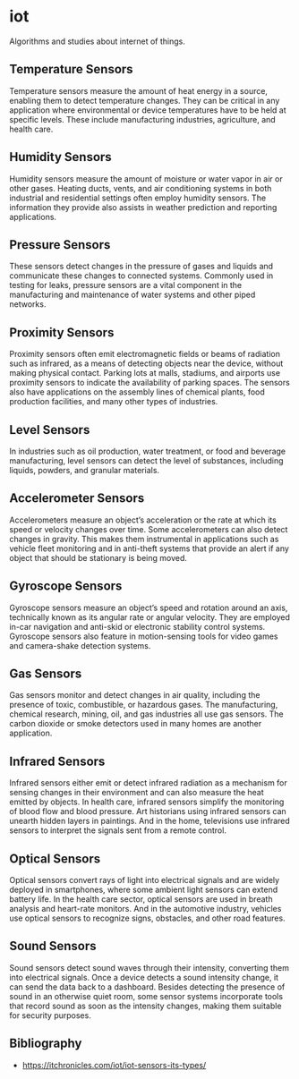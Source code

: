 # iot
Algorithms and studies about internet of things.

## Temperature Sensors
Temperature sensors measure the amount of heat energy in a source, enabling them to detect temperature changes. They can be critical in any application where environmental or device temperatures have to be held at specific levels. These include manufacturing industries, agriculture, and health care.

## Humidity Sensors
Humidity sensors measure the amount of moisture or water vapor in air or other gases. Heating ducts, vents, and air conditioning systems in both industrial and residential settings often employ humidity sensors. The information they provide also assists in weather prediction and reporting applications.

## Pressure Sensors
These sensors detect changes in the pressure of gases and liquids and communicate these changes to connected systems. Commonly used in testing for leaks, pressure sensors are a vital component in the manufacturing and maintenance of water systems and other piped networks.

## Proximity Sensors
Proximity sensors often emit electromagnetic fields or beams of radiation such as infrared, as a means of detecting objects near the device, without making physical contact.  Parking lots at malls, stadiums, and airports use proximity sensors to indicate the availability of parking spaces. The sensors also have applications on the assembly lines of chemical plants, food production facilities, and many other types of industries.

## Level Sensors
In industries such as oil production, water treatment, or food and beverage manufacturing, level sensors can detect the level of substances, including liquids, powders, and granular materials. 

## Accelerometer Sensors
Accelerometers measure an object’s acceleration or the rate at which its speed or velocity changes over time. Some accelerometers can also detect changes in gravity. This makes them instrumental in applications such as vehicle fleet monitoring and in anti-theft systems that provide an alert if any object that should be stationary is being moved.

## Gyroscope Sensors
Gyroscope sensors measure an object’s speed and rotation around an axis, technically known as its angular rate or angular velocity. They are employed in-car navigation and anti-skid or electronic stability control systems. Gyroscope sensors also feature in motion-sensing tools for video games and camera-shake detection systems.

## Gas Sensors
Gas sensors monitor and detect changes in air quality, including the presence of toxic, combustible, or hazardous gases. The manufacturing, chemical research, mining, oil, and gas industries all use gas sensors. The carbon dioxide or smoke detectors used in many homes are another application.

## Infrared Sensors
Infrared sensors either emit or detect infrared radiation as a mechanism for sensing changes in their environment and can also measure the heat emitted by objects. In health care, infrared sensors simplify the monitoring of blood flow and blood pressure. Art historians using infrared sensors can unearth hidden layers in paintings. And in the home, televisions use infrared sensors to interpret the signals sent from a remote control.

## Optical Sensors
Optical sensors convert rays of light into electrical signals and are widely deployed in smartphones, where some ambient light sensors can extend battery life. In the health care sector, optical sensors are used in breath analysis and heart-rate monitors. And in the automotive industry, vehicles use optical sensors to recognize signs, obstacles, and other road features.

## Sound Sensors
Sound sensors detect sound waves through their intensity, converting them into electrical signals. Once a device detects a sound intensity change, it can send the data back to a dashboard. Besides detecting the presence of sound in an otherwise quiet room, some sensor systems incorporate tools that record sound as soon as the intensity changes, making them suitable for security purposes.

## Bibliography
- https://itchronicles.com/iot/iot-sensors-its-types/
